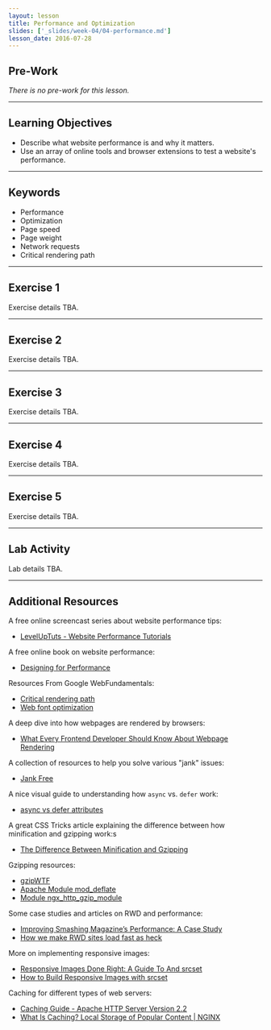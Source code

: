 ```yaml
---
layout: lesson
title: Performance and Optimization
slides: ['_slides/week-04/04-performance.md']
lesson_date: 2016-07-28
---
```


## Pre-Work

*There is no pre-work for this lesson.*

---

## Learning Objectives

- Describe what website performance is and why it matters.
- Use an array of online tools and browser extensions to test a website's performance.

---

## Keywords

- Performance
- Optimization
- Page speed
- Page weight
- Network requests
- Critical rendering path

---

## Exercise 1

Exercise details TBA.

---

## Exercise 2

Exercise details TBA.

---

## Exercise 3

Exercise details TBA.

---

## Exercise 4

Exercise details TBA.

---

## Exercise 5

Exercise details TBA.

---

## Lab Activity

Lab details TBA.

---

## Additional Resources

A free online screencast series about website performance tips:

- [LevelUpTuts - Website Performance Tutorials](https://www.youtube.com/playlist?list=PLLnpHn493BHGpGXukqYsxwQw3ziW3uti6)

A free online book on website performance:

- [Designing for Performance](http://designingforperformance.com/)

Resources From Google WebFundamentals:

- [Critical rendering path](https://developers.google.com/web/fundamentals/performance/critical-rendering-path/?hl=en)
- [Web font optimization](https://developers.google.com/web/fundamentals/performance/optimizing-content-efficiency/webfont-optimization?hl=en)

A deep dive into how webpages are rendered by browsers:

- [What Every Frontend Developer Should Know About Webpage Rendering](http://frontendbabel.info/articles/webpage-rendering-101/)

A collection of resources to help you solve various "jank" issues:

- [Jank Free](http://jankfree.org/)

A nice visual guide to understanding how `async` vs. `defer` work:

- [async vs defer attributes](http://www.growingwiththeweb.com/2014/02/async-vs-defer-attributes.html)

A great CSS Tricks article explaining the difference between how minification and gzipping work:s

- [The Difference Between Minification and Gzipping](https://css-tricks.com/the-difference-between-minification-and-gzipping/)

Gzipping resources:

- [gzipWTF](http://gzipwtf.com/)
- [Apache Module mod_deflate](http://httpd.apache.org/docs/current/mod/mod_deflate.html)
- [Module ngx_http_gzip_module](http://nginx.org/en/docs/http/ngx_http_gzip_module.html)

Some case studies and articles on RWD and performance:

- [Improving Smashing Magazine’s Performance: A Case Study](https://www.smashingmagazine.com/2014/09/improving-smashing-magazine-performance-case-study/)
- [How we make RWD sites load fast as heck](https://www.filamentgroup.com/lab/performance-rwd.html)

More on implementing responsive images:

- [Responsive Images Done Right: A Guide To <picture> And srcset](https://www.smashingmagazine.com/2014/05/responsive-images-done-right-guide-picture-srcset/)
- [How to Build Responsive Images with srcset](https://www.sitepoint.com/how-to-build-responsive-images-with-srcset/)

Caching for different types of web servers:

- [Caching Guide - Apache HTTP Server Version 2.2](http://httpd.apache.org/docs/2.2/caching.html)
- [What Is Caching? Local Storage of Popular Content | NGINX](https://www.nginx.com/resources/admin-guide/caching/)
